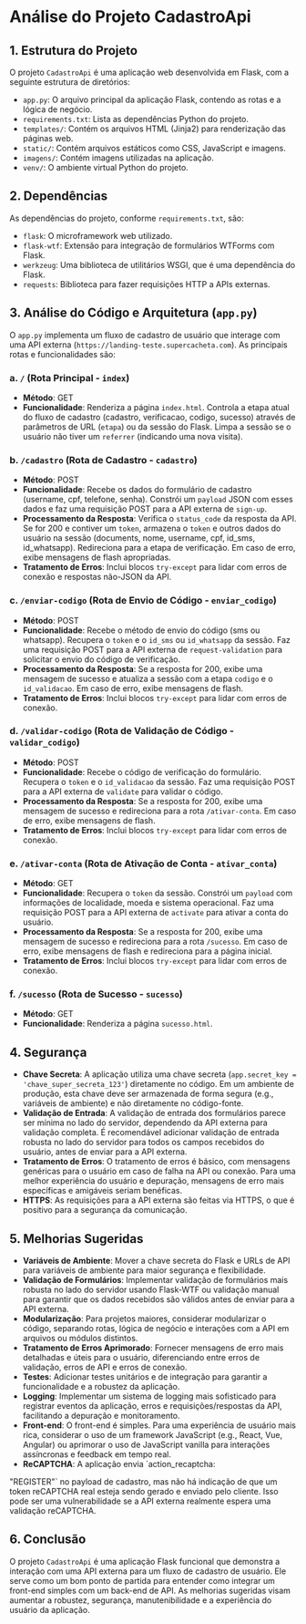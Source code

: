 # Análise do Projeto CadastroApi

## 1. Estrutura do Projeto

O projeto `CadastroApi` é uma aplicação web desenvolvida em Flask, com a seguinte estrutura de diretórios:

- `app.py`: O arquivo principal da aplicação Flask, contendo as rotas e a lógica de negócio.
- `requirements.txt`: Lista as dependências Python do projeto.
- `templates/`: Contém os arquivos HTML (Jinja2) para renderização das páginas web.
- `static/`: Contém arquivos estáticos como CSS, JavaScript e imagens.
- `imagens/`: Contém imagens utilizadas na aplicação.
- `venv/`: O ambiente virtual Python do projeto.

## 2. Dependências

As dependências do projeto, conforme `requirements.txt`, são:

- `flask`: O microframework web utilizado.
- `flask-wtf`: Extensão para integração de formulários WTForms com Flask.
- `werkzeug`: Uma biblioteca de utilitários WSGI, que é uma dependência do Flask.
- `requests`: Biblioteca para fazer requisições HTTP a APIs externas.

## 3. Análise do Código e Arquitetura (`app.py`)

O `app.py` implementa um fluxo de cadastro de usuário que interage com uma API externa (`https://landing-teste.supercacheta.com`). As principais rotas e funcionalidades são:

### a. `/` (Rota Principal - `index`)

- **Método**: GET
- **Funcionalidade**: Renderiza a página `index.html`. Controla a etapa atual do fluxo de cadastro (cadastro, verificacao, codigo, sucesso) através de parâmetros de URL (`etapa`) ou da sessão do Flask. Limpa a sessão se o usuário não tiver um `referrer` (indicando uma nova visita).

### b. `/cadastro` (Rota de Cadastro - `cadastro`)

- **Método**: POST
- **Funcionalidade**: Recebe os dados do formulário de cadastro (username, cpf, telefone, senha). Constrói um `payload` JSON com esses dados e faz uma requisição POST para a API externa de `sign-up`.
- **Processamento da Resposta**: Verifica o `status_code` da resposta da API. Se for 200 e contiver um `token`, armazena o `token` e outros dados do usuário na sessão (documents, nome, username, cpf, id_sms, id_whatsapp). Redireciona para a etapa de verificação. Em caso de erro, exibe mensagens de flash apropriadas.
- **Tratamento de Erros**: Inclui blocos `try-except` para lidar com erros de conexão e respostas não-JSON da API.

### c. `/enviar-codigo` (Rota de Envio de Código - `enviar_codigo`)

- **Método**: POST
- **Funcionalidade**: Recebe o método de envio do código (sms ou whatsapp). Recupera o `token` e o `id_sms` ou `id_whatsapp` da sessão. Faz uma requisição POST para a API externa de `request-validation` para solicitar o envio do código de verificação.
- **Processamento da Resposta**: Se a resposta for 200, exibe uma mensagem de sucesso e atualiza a sessão com a etapa `codigo` e o `id_validacao`. Em caso de erro, exibe mensagens de flash.
- **Tratamento de Erros**: Inclui blocos `try-except` para lidar com erros de conexão.

### d. `/validar-codigo` (Rota de Validação de Código - `validar_codigo`)

- **Método**: POST
- **Funcionalidade**: Recebe o código de verificação do formulário. Recupera o `token` e o `id_validacao` da sessão. Faz uma requisição POST para a API externa de `validate` para validar o código.
- **Processamento da Resposta**: Se a resposta for 200, exibe uma mensagem de sucesso e redireciona para a rota `/ativar-conta`. Em caso de erro, exibe mensagens de flash.
- **Tratamento de Erros**: Inclui blocos `try-except` para lidar com erros de conexão.

### e. `/ativar-conta` (Rota de Ativação de Conta - `ativar_conta`)

- **Método**: GET
- **Funcionalidade**: Recupera o `token` da sessão. Constrói um `payload` com informações de localidade, moeda e sistema operacional. Faz uma requisição POST para a API externa de `activate` para ativar a conta do usuário.
- **Processamento da Resposta**: Se a resposta for 200, exibe uma mensagem de sucesso e redireciona para a rota `/sucesso`. Em caso de erro, exibe mensagens de flash e redireciona para a página inicial.
- **Tratamento de Erros**: Inclui blocos `try-except` para lidar com erros de conexão.

### f. `/sucesso` (Rota de Sucesso - `sucesso`)

- **Método**: GET
- **Funcionalidade**: Renderiza a página `sucesso.html`.

## 4. Segurança

- **Chave Secreta**: A aplicação utiliza uma chave secreta (`app.secret_key = 'chave_super_secreta_123'`) diretamente no código. Em um ambiente de produção, esta chave deve ser armazenada de forma segura (e.g., variáveis de ambiente) e não diretamente no código-fonte.
- **Validação de Entrada**: A validação de entrada dos formulários parece ser mínima no lado do servidor, dependendo da API externa para validação completa. É recomendável adicionar validação de entrada robusta no lado do servidor para todos os campos recebidos do usuário, antes de enviar para a API externa.
- **Tratamento de Erros**: O tratamento de erros é básico, com mensagens genéricas para o usuário em caso de falha na API ou conexão. Para uma melhor experiência do usuário e depuração, mensagens de erro mais específicas e amigáveis seriam benéficas.
- **HTTPS**: As requisições para a API externa são feitas via HTTPS, o que é positivo para a segurança da comunicação.

## 5. Melhorias Sugeridas

- **Variáveis de Ambiente**: Mover a chave secreta do Flask e URLs de API para variáveis de ambiente para maior segurança e flexibilidade.
- **Validação de Formulários**: Implementar validação de formulários mais robusta no lado do servidor usando Flask-WTF ou validação manual para garantir que os dados recebidos são válidos antes de enviar para a API externa.
- **Modularização**: Para projetos maiores, considerar modularizar o código, separando rotas, lógica de negócio e interações com a API em arquivos ou módulos distintos.
- **Tratamento de Erros Aprimorado**: Fornecer mensagens de erro mais detalhadas e úteis para o usuário, diferenciando entre erros de validação, erros de API e erros de conexão.
- **Testes**: Adicionar testes unitários e de integração para garantir a funcionalidade e a robustez da aplicação.
- **Logging**: Implementar um sistema de logging mais sofisticado para registrar eventos da aplicação, erros e requisições/respostas da API, facilitando a depuração e monitoramento.
- **Front-end**: O front-end é simples. Para uma experiência de usuário mais rica, considerar o uso de um framework JavaScript (e.g., React, Vue, Angular) ou aprimorar o uso de JavaScript vanilla para interações assíncronas e feedback em tempo real.
- **ReCAPTCHA**: A aplicação envia `action_recaptcha: 


"REGISTER"` no payload de cadastro, mas não há indicação de que um token reCAPTCHA real esteja sendo gerado e enviado pelo cliente. Isso pode ser uma vulnerabilidade se a API externa realmente espera uma validação reCAPTCHA.

## 6. Conclusão

O projeto `CadastroApi` é uma aplicação Flask funcional que demonstra a interação com uma API externa para um fluxo de cadastro de usuário. Ele serve como um bom ponto de partida para entender como integrar um front-end simples com um back-end de API. As melhorias sugeridas visam aumentar a robustez, segurança, manutenibilidade e a experiência do usuário da aplicação.
